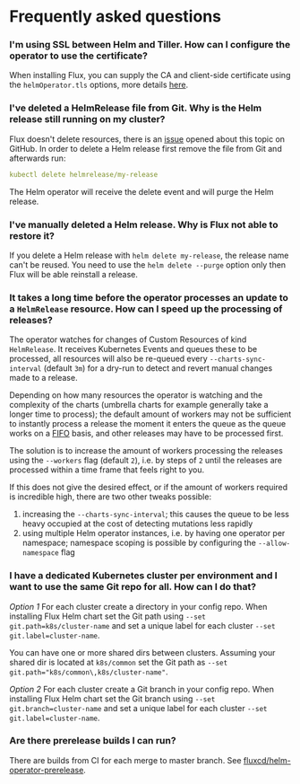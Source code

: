 # Frequently asked questions

### I'm using SSL between Helm and Tiller. How can I configure the operator to use the certificate?

When installing Flux, you can supply the CA and client-side certificate using the `helmOperator.tls` options,
more details [here](./tutorials/get-started.md).

### I've deleted a HelmRelease file from Git. Why is the Helm release still running on my cluster?

Flux doesn't delete resources, there is an [issue](https://github.com/fluxcd/flux/issues/738) opened about this topic on GitHub.
In order to delete a Helm release first remove the file from Git and afterwards run:

```yaml
kubectl delete helmrelease/my-release
```

The Helm operator will receive the delete event and will purge the Helm release.

### I've manually deleted a Helm release. Why is Flux not able to restore it?

If you delete a Helm release with `helm delete my-release`, the release name can't be reused.
You need to use the `helm delete --purge` option only then Flux will be able reinstall a release.

### It takes a long time before the operator processes an update to a `HelmRelease` resource. How can I speed up the processing of releases?

The operator watches for changes of Custom Resources of kind `HelmRelease`. It receives Kubernetes
Events and queues these to be processed, all resources will also be re-queued every
`--charts-sync-interval` (default `3m`) for a dry-run to detect and revert manual changes made to a
release.

Depending on how many resources the operator is watching and the complexity of the charts (umbrella
charts for example generally take a longer time to process); the default amount of workers may not
be sufficient to instantly process a release the moment it enters the queue as the queue works on
a [FIFO](https://en.wikipedia.org/wiki/FIFO_(computing_and_electronics)) basis, and other releases
may have to be processed first.

The solution is to increase the amount of workers processing the releases using the `--workers`
flag (default `2`), i.e. by steps of `2` until the releases are processed within a time frame that
feels right to you.

If this does not give the desired effect, or if the amount of workers required is incredible high,
there are two other tweaks possible:

1. increasing the `--charts-sync-interval`; this causes the queue to be less heavy occupied at the
   cost of detecting mutations less rapidly
1. using multiple Helm operator instances, i.e. by having one operator per namespace; namespace
   scoping is possible by configuring the `--allow-namespace` flag

### I have a dedicated Kubernetes cluster per environment and I want to use the same Git repo for all. How can I do that?

*Option 1*
For each cluster create a directory in your config repo.
When installing Flux Helm chart set the Git path using `--set git.path=k8s/cluster-name`
and set a unique label for each cluster `--set git.label=cluster-name`.

You can have one or more shared dirs between clusters. Assuming your shared dir is located
at `k8s/common` set the Git path as `--set git.path="k8s/common\,k8s/cluster-name"`.

*Option 2*
For each cluster create a Git branch in your config repo.
When installing Flux Helm chart set the Git branch using `--set git.branch=cluster-name`
and set a unique label for each cluster `--set git.label=cluster-name`.

### Are there prerelease builds I can run?

There are builds from CI for each merge to master branch. See
[fluxcd/helm-operator-prerelease](https://hub.docker.com/r/fluxcd/helm-operator-prerelease/tags).
